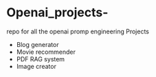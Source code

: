 # Openai_projects-
repo for all the openai promp engineering Projects
- Blog generator
- Movie recommender
- PDF RAG system
- Image creator 
